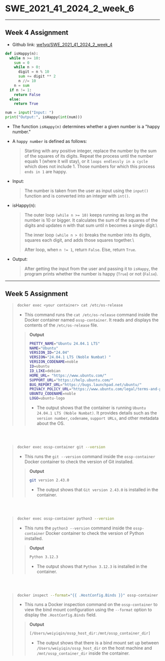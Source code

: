 # SWE_2021_41_2024_2_week_6
---
## Week 4 Assignment
* Github link: [we1yq/SWE_2021_41_2024_2_week_4](https://github.com/we1yq/SWE_2021_41_2024_2_week_4)
```python
def isHappy(n):
  while n >= 10:
    sum = 0
    while n > 0:
      digit = n % 10
      sum += digit ** 2
      n //= 10
    n = sum
  if n != 1:
    return False
  else:
    return True

num = input("Input: ")
print("Output:", isHappy(int(num)))
```
* The function ``isHappy(n)`` determines whether a given number is a "happy number."
* A ``happy number`` is defined as follows:

  > Starting with any positive integer, replace the number by the sum of the squares of its digits.
  > Repeat the process until the number equals 1 (where it will stay), or it ``loops endlessly in a cycle`` which does not include 1.
  > Those numbers for which this process ``ends in 1`` are happy.

* Input:
 
  > The number is taken from the user as input using the ``input()`` function and is converted into an integer with ``int()``.

* isHappy(n):
  
  > The outer loop ``(while n >= 10)`` keeps running as long as the number is 10 or bigger. It calculates the sum of the squares of the digits and updates n with that sum until n becomes a single digit.\
  > 
  > The inner loop ``(while n > 0)`` breaks the number into its digits, squares each digit, and adds those squares together.\
  > 
  > After loop, when ``n != 1``, return ``False``. Else, return ``True``.

* Output:

   > After getting the input from the user and passing it to ``isHappy``, the program prints whether the number is happy (``True``) or not (``False``).
  


---
## Week 5 Assignment
> ```bash
> docker exec <your container> cat /etc/os-release
> ```
> * This command runs the ``cat /etc/os-release`` command inside the Docker container named ``ossp-container``. It reads and displays the contents of the ``/etc/os-release`` file.
>> **Output**
>> ```bash
>> PRETTY_NAME="Ubuntu 24.04.1 LTS"
>> NAME="Ubuntu"
>> VERSION_ID="24.04"
>> VERSION="24.04.1 LTS (Noble Numbat) "
>> VERSION_CODENAME=noble
>> ID=ubuntu
>> ID_LIKE=debian
>> HOME_URL= "https://www.ubuntu.com/"
>> SUPPORT_URL="https://help.ubuntu.com/"
>> BUG_REPORT_URL="https://bugs.launchpad.net/ubuntu/"
>> PRIVACY_POLICY_URL="https://www.ubuntu.com/legal/terms-and-policies/privacy-policy"
>> UBUNTU_CODENAME=noble
>> LOGO=ubuntu-logo
>> ```
>> * The output shows that the container is running ``Ubuntu 24.04.1 LTS (Noble Numbat)``. It provides details such as the ``version number``, ``codename``, ``support URLs``, and other metadata about the OS.
<br>
<br>

> ```bash
> docker exec ossp-container git --version
> ```
> * This runs the ``git --version`` command inside the ``ossp-container`` Docker container to check the version of Git installed.
>> **Output**
>> ```bash
>> git version 2.43.0
>> ```
>> * The output shows that ``Git version 2.43.0`` is installed in the container.
<br>
<br>

> ```bash
> docker exec ossp-container python3 --version
> ```
> *  This runs the ``python3 --version`` command inside the ``ossp-container`` Docker container to check the version of Python installed.
>> **Output**
>> ```bash
>> Python 3.12.3
>> ```
>> * The output shows that ``Python 3.12.3`` is installed in the container.
<br>
<br>

> ```bash
> docker inspect --format="{{ .HostConfig.Binds }}" ossp-container
> ```
> * This runs a Docker inspection command on the ``ossp-container`` to view the bind mount configuration using the ``--format`` option to display the ``.HostConfig.Binds`` field.
>> **Output**
>> ```bash
>> [/Users/weiyiqin/ossp_host_dir:/mnt/ossp_container_dir]
>> ```
>> * The output shows that there is a bind mount set up between ``/Users/weiyiqin/ossp_host_dir`` on the host machine and ``/mnt/ossp_container_dir`` inside the container. 
